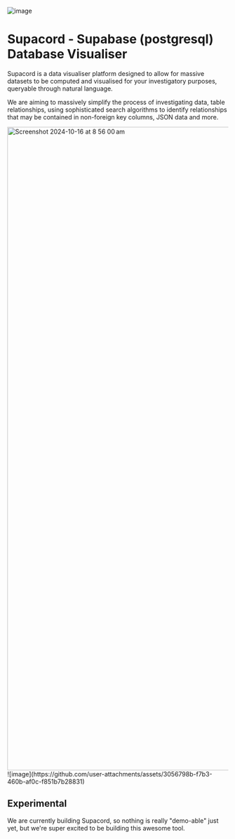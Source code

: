 ![image](https://github.com/user-attachments/assets/a74d93f2-7b61-471a-979e-3751b53226f4)

# Supacord - Supabase (postgresql) Database Visualiser
Supacord is a data visualiser platform designed to allow for massive datasets to be computed and visualised for your investigatory purposes, queryable through natural language.

We are aiming to massively simplify the process of investigating data, table relationships, using sophisticated search algorithms to identify relationships that may be contained
in non-foreign key columns, JSON data and more.

<img width="1465" alt="Screenshot 2024-10-16 at 8 56 00 am" src="https://github.com/user-attachments/assets/e565cf22-154c-4af9-9230-24743be6b64f">
![image](https://github.com/user-attachments/assets/3056798b-f7b3-460b-af0c-f851b7b28831)


## Experimental
We are currently building Supacord, so nothing is really "demo-able" just yet, but we're super excited to be building this awesome tool.
